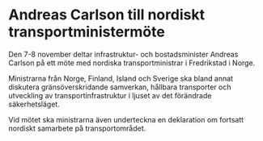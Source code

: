 # Andreas Carlson till nordiskt transportministermöte

Den 7-8 november deltar infrastruktur- och bostadsminister Andreas Carlson på ett möte med nordiska transportministrar i Fredrikstad i Norge.

Ministrarna från Norge, Finland, Island och Sverige ska bland annat diskutera gränsöverskridande samverkan, hållbara transporter och utveckling av transportinfrastruktur i ljuset av det förändrade säkerhetsläget.

Vid mötet ska ministrarna även underteckna en deklaration om fortsatt nordiskt samarbete på transportområdet.
